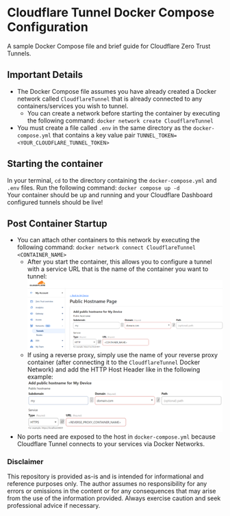 # Cloudflare Tunnel Docker Compose Configuration  

A sample Docker Compose file and brief guide for Cloudflare Zero Trust Tunnels.  

## Important Details  

* The Docker Compose file assumes you have already created a Docker network called ```CloudflareTunnel``` that is already connected to any containers/services you wish to tunnel.  
  * You can create a network before starting the container by executing the following command: ```docker network create CloudflareTunnel```  
* You must create a file called ```.env``` in the same directory as the ```docker-compose.yml``` that contains a key value pair ```TUNNEL_TOKEN=<YOUR_CLOUDFLARE_TUNNEL_TOKEN>```  

## Starting the container  

In your terminal, ```cd``` to the directory containing the ```docker-compose.yml``` and ```.env``` files. Run the following command: ```docker compose up -d```  
Your container should be up and running and your Cloudflare Dashboard configured tunnels should be live!  

## Post Container Startup  

* You can attach other containers to this network by executing the following command: ```docker network connect CloudflareTunnel <CONTAINER_NAME>```  
  * After you start the container, this allows you to configure a tunnel with a service URL that is the name of the container you want to tunnel:  
      ![Cloudflare Dashboard Tunnel configuration](images/TunnelConfiguration.png)
  * If using a reverse proxy, simply use the name of your reverse proxy container (after connecting it to the ```CloudflareTunnel``` Docker Network) and add the HTTP Host Header like in the following example:  
      ![Cloudflare Dashboard Tunnel configuration for reverse proxy](images/TunnelConfigurationReverseProxy.png)
* No ports need are exposed to the host in ```docker-compose.yml``` because Cloudflare Tunnel connects to your services via Docker Networks.  

### Disclaimer  

This repository is provided as-is and is intended for informational and reference purposes only. The author assumes no responsibility for any errors or omissions in the content or for any consequences that may arise from the use of the information provided. Always exercise caution and seek professional advice if necessary.  
